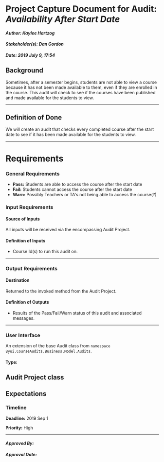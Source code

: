 # Project Capture Document for Audit: _Availability After Start Date_ 
#### *Author: Kaylee Hartzog*
#### *Stakeholder(s): Dan Gordon*
#### *Date: 2019 July 9, 17:54*
## Background
Sometimes, after a semester begins, students are not able to view a course because it has not been made available to them, even if they are enrolled in the course. This audit will check to see if the courses have been published and made available for the students to view.

-----
## Definition of Done
We will create an audit that checks every completed course after the start date to see if it has been made available for the students to view.

-----
# Requirements
### General Requirements
- **Pass:** Students are able to access the course after the start date
- **Fail:** Students cannot access the course after the start date
- **Warn:** Possibly Teachers or TA's not being able to access the course(?)
<!-- What counts as pass/fail/warn? -->
### Input Requirements
#### Source of Inputs
All inputs will be received via the encompassing Audit Project.
#### Definition of Inputs
<!-- TBD: do not fill out just yet -->
- Course Id(s) to run this audit on.
---
### Output Requirements
#### Destination
Returned to the invoked method from the Audit Project.
#### Definition of Outputs
<!-- TBD: do not fill out just yet -->
- Results of the Pass/Fail/Warn status of this audit and associated messages.
---
### User Interface
An extension of the base Audit class from `namespace Byui.CourseAudits.Business.Model.Audits`.
#### Type:
Audit Project class
-----
## Expectations
### Timeline
**Deadline:** 2019 Sep 1

**Priority:** High

-----
#### *Approved By:* 
#### *Approval Date:*